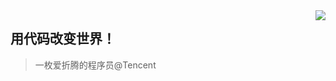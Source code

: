 <img align="right" src="https://github-readme-stats.vercel.app/api?username=weijiyang&count_private=true&show_icons=true&icon_color=718096&text_color=718096&bg_color=ffffff&hide_title=true" />

## 用代码改变世界！
> 一枚爱折腾的程序员@Tencent
